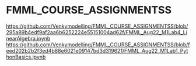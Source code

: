 # FMML_COURSE_ASSIGNMENTSS
https://github.com/Venkymodelling/FMML_COURSE_ASSIGNMENTSS/blob/295a89b4edf9af2aa6b6252224e55151004ad62f/FMML_Aug22_M1Lab4_LinearAlgebra.ipynb
https://github.com/Venkymodelling/FMML_COURSE_ASSIGNMENTSS/blob/feed202b2b2f3ed4b88e6021e09147bd3d319621/FMML_Aug22_M1Lab1_PythonBasics.ipynb
